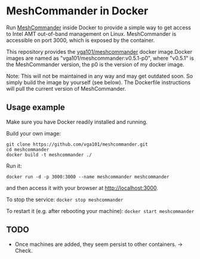 # MeshCommander in Docker

Run [MeshCommander](http://www.meshcommander.com/meshcommander) inside Docker to provide a simple way to get access to Intel
AMT out-of-band management on Linux. MeshCommander is accessible on port 3000,
which is exposed by the container.

This repository provides the [vga101/meshcommander](https://hub.docker.com/r/vga101/meshcommander/) docker image.Docker images are named as "vga101/meshcommander:v0.5.1-p0", where "v0.5.1" is the MeshCommander version, the p0 is the version of my docker image.

Note: This will not be maintained in any way and may get outdated soon. So
simply build the image by yourself (see below). The Dockerfile instructions will pull the current version of MeshCommander.


## Usage example

Make sure you have Docker readily installed and running.

Build your own image:
```
git clone https://github.com/vga101/meshcommander.git
cd meshcommander
docker build -t meshcommander ./
```

Run it:
```
docker run -d -p 3000:3000 --name meshcommander meshcommander
```
and then access it with your browser at <http://localhost:3000>.

To stop the service:
`docker stop meshcommander`

To restart it (e.g. after rebooting your machine):
`docker start meshcommander`


## TODO

* Once machines are added, they seem persist to other containers. -> Check.


